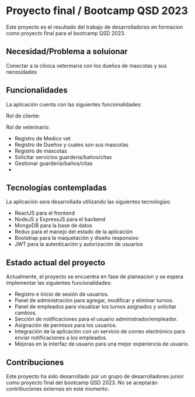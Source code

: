 # Proyecto final / Bootcamp QSD 2023

Este proyecto es el resultado del trabajo de desarrolladores en formacion como proyecto final para el bootcamp QSD 2023.

## Necesidad/Problema a soluionar

Conectar a la clinica veterinaria con los dueños de mascotas y sus necesidades

## Funcionalidades

La aplicación cuenta con las siguientes funcionalidades:

Rol de cliente:

Rol de veterinario:

- Registro de Medico vet
- Registro de Dueños y cuales son sus mascotas
- Registro de mascotas
- Solicitar servicios guarderia/baños/citas
- Gestionar guarderia/baños/citas
-

## Tecnologías contempladas

La aplicación sera desarrollada utilizando las siguientes tecnologías:

- ReactJS para el frontend
- NodeJS y ExpressJS para el backend
- MongoDB para la base de datos
- Redux para el manejo del estado de la aplicación
- Bootstrap para la maquetación y diseño responsivo
- JWT para la autenticación y autorización de usuarios

## Estado actual del proyecto

Actualmente, el proyecto se encuentra en fase de planeacion y se espera implementar las siguientes funcionalidades:

- Registro e inicio de sesión de usuarios.
- Panel de administración para agregar, modificar y eliminar turnos.
- Panel de empleados para visualizar los turnos asignados y solicitar cambios.
- Sección de notificaciones para el usuario administrador/empleador.
- Asignación de permisos para los usuarios.
- Integración de la aplicación con un servicio de correo electrónico para enviar notificaciones a los empleados.
- Mejoras en la interfaz de usuario para una mejor experiencia de usuario.

## Contribuciones

Este proyecto ha sido desarrollado por un grupo de desarrolladores junior como proyecto final del bootcamp QSD 2023. No se aceptarán contribuciones externas en este momento.
